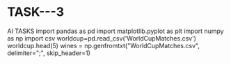# TASK---3
AI TASKS
import pandas as pd
import matplotlib.pyplot as plt
import numpy as np
import csv
worldcup=pd.read_csv('WorldCupMatches.csv')
worldcup.head(5)
wines = np.genfromtxt("WorldCupMatches.csv", delimiter=";", skip_header=1)
